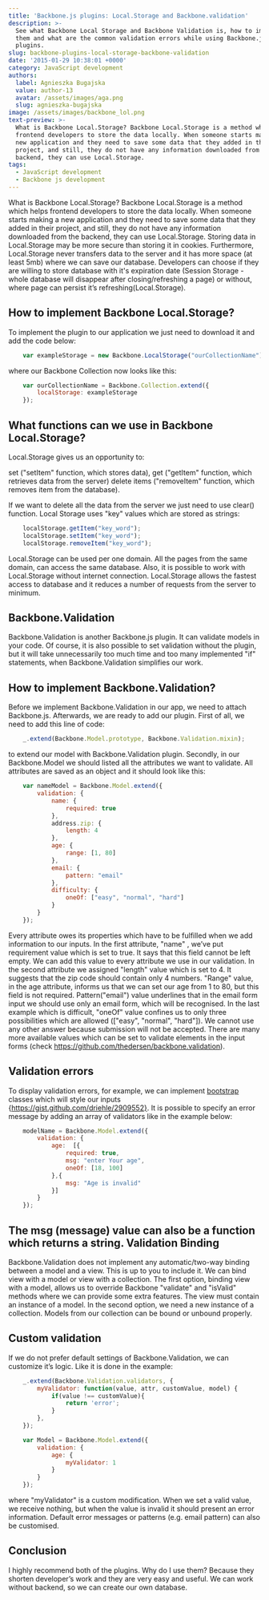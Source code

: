 ```yaml
---
title: 'Backbone.js plugins: Local.Storage and Backbone.validation'
description: >-
  See what Backbone Local Storage and Backbone Validation is, how to implement
  them and what are the common validation errors while using Backbone.js
  plugins.
slug: backbone-plugins-local-storage-backbone-validation
date: '2015-01-29 10:38:01 +0000'
category: JavaScript development
authors:
  label: Agnieszka Bugajska
  value: author-13
  avatar: /assets/images/aga.png
  slug: agnieszka-bugajska
image: /assets/images/backbone_lol.png
text-preview: >-
  What is Backbone Local.Storage? Backbone Local.Storage is a method which helps
  frontend developers to store the data locally. When someone starts making a
  new application and they need to save some data that they added in their
  project, and still, they do not have any information downloaded from the
  backend, they can use Local.Storage.
tags:
  - JavaScript development
  - Backbone js development
---
```






What is Backbone Local.Storage? Backbone Local.Storage is a method which helps frontend developers to store the data locally. When someone starts making a new application and they need to save some data that they added in their project, and still, they do not have any information downloaded from the backend, they can use Local.Storage.
Storing data in Local.Storage may be more secure than storing it in cookies. Furthermore, Local.Storage never transfers data to the server and it has more space (at least 5mb) where we can save our database. Developers can choose if they are willing to store database with it's expiration date (Session Storage - whole database will disappear after closing/refreshing a page) or without, where page can persist it’s refreshing(Local.Storage).

How to implement Backbone Local.Storage?
----------------------------------------

To implement the plugin to our application we just need to download it and add the code below:

```javascript
    var exampleStorage = new Backbone.LocalStorage("ourCollectionName");
```

where our Backbone Collection now looks like this:


```javascript
    var ourCollectionName = Backbone.Collection.extend({
        localStorage: exampleStorage
    });
```

What functions can we use in Backbone Local.Storage?
----------------------------------------------------

Local.Storage gives us an opportunity to:

set ("setItem" function, which stores data),
get ("getItem" function, which retrieves data from the server)
delete items ("removeItem" function, which removes item from the database).


If we want to delete all the data from the server we just need to use clear() function. Local Storage uses "key" values which are stored as strings:

```javascript
    localStorage.getItem("key_word");
    localStorage.setItem("key_word");
    localStorage.removeItem("key_word");
```

Local.Storage can be used per one domain. All the pages from the same domain, can access the same database. Also, it is possible to work with Local.Storage without internet connection. Local.Storage allows the fastest access to database and it reduces a number of requests from the server to minimum.

Backbone.Validation
-------------------

Backbone.Validation is another Backbone.js plugin. It can validate models in your code. Of course, it is also possible to set validation without the plugin, but it will take unnecessarily too much time and too many implemented "if" statements, when Backbone.Validation simplifies our work.

How to implement Backbone.Validation?
-------------------------------------

Before we implement Backbone.Validation in our app, we need to attach Backbone.js. Afterwards, we are ready to add our plugin. First of all, we need to add this line of code:

```javascript
    _.extend(Backbone.Model.prototype, Backbone.Validation.mixin);
```

to extend our model with Backbone.Validation plugin. Secondly, in our Backbone.Model we should listed all the attributes we want to validate. All attributes are saved as an object and it should look like this:

```javascript
    var nameModel = Backbone.Model.extend({
        validation: {
            name: {
                required: true
            },
            address.zip: {
                length: 4
            },
            age: {
                range: [1, 80]
            },
            email: {
                pattern: "email"
            },
            difficulty: {
                oneOf: ["easy", "normal", "hard"]
            }
        }
    });
```

Every attribute owes its properties which have to be fulfilled when we add information to our inputs. In the first attribute, "name" , we’ve put requirement value which is set to true. It says that this field cannot be left empty. We can add this value to every attribute we use in our validation. In the second attribute we assigned "length" value which is set to 4. It suggests that the zip code should contain only 4 numbers. "Range" value, in the age attribute, informs us that we can set our age from 1 to 80, but this field is not required. Pattern("email") value underlines that in the email form input we should use only an email form, which will be recognised. In the last example which is difficult, "oneOf" value confines us to only three possibilities which are allowed (["easy", "normal", "hard"]). We cannot use any other answer because submission will not be accepted. There are many more available values which can be set to validate elements in the input forms (check https://github.com/thedersen/backbone.validation).

Validation errors
-----------------
To display validation errors, for example, we can implement [bootstrap](http://getbootstrap.com/) classes which will style our inputs {https://gist.github.com/driehle/2909552}. It is possible to specify an error message by adding an array of validators like in the example below:

```javascript
    modelName = Backbone.Model.extend({
        validation: {
            age:  [{
                required: true,
                msg: "enter Your age",
                oneOf: [18, 100]
            },{
                msg: "Age is invalid"
            }]
        }
    });
```

The msg (message) value can also be a function which returns a string.
Validation Binding
------------------
Backbone.Validation does not implement any automatic/two-way binding between a model and a view. This is up to you to include it. We can bind view with a model or view with a collection. The first option, binding view with a model, allows us to override Backbone "validate" and "isValid" methods where we can provide some extra features. The view must contain an instance of a model.
In the second option, we need a new instance of a collection. Models from our collection can be bound or unbound properly.

Custom validation
-----------------
If we do not prefer default settings of Backbone.Validation, we can customize it’s logic. Like it is done in the example:

```javascript
    _.extend(Backbone.Validation.validators, {
        myValidator: function(value, attr, customValue, model) {
            if(value !== customValue){
                return 'error';
            }
        },
    });
```

```javascript
    var Model = Backbone.Model.extend({
        validation: {
            age: {
                myValidator: 1
            }
        }
    });
```

 where "myValidator" is a custom modification. When we set a valid value, we receive nothing, but when the value is invalid it should present an error information. Default error messages or patterns (e.g. email pattern) can also be customised.

Conclusion
----------

I highly recommend both of the plugins. Why do I use them? Because they shorten developer’s work and they are very easy and useful. We can work without backend, so we can create our own database.
